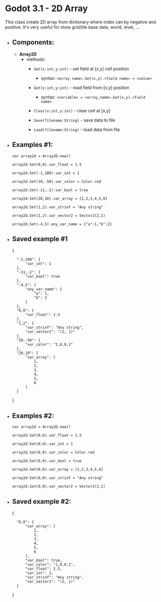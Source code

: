# Godot 3.1 - 2D Array

This class create 2D array from dictionary where index can by negative and positive. It's very useful for store grid/tile base data, world, level, ... 

- ## Components:
    - **Array2D**
        - methods:
            - `Set(x:int,y:int)` - set field at [x,y] cell position

                - syntax: `<array name>.Set(x,y).<field name> = <value>`

            - `Get(x:int,y:int)` - read field from [x,y] position

                - syntax: `<variable> = <array_name>.Get(x,y).<field name>`
            
            - `Clear(x:int,y:int)` - clear cell at [x,y]
            - `Save(filename:String)` - save data to file
            - `Load(filename:String)` - load data from file
    
- ## Examples #1:

    `var array2d = Array2D.new()`

	`array2d.Set(0,0).var_float = 1.5`

	`array2d.Set(-1,100).var_int = 1`

	`array2d.Set(10,-50).var_color = Color.red`

	`array2d.Set(-11,-2).var_bool = true`

	`array2d.Set(20,10).var_array = [1,2,3,4,5,6]`

	`array2d.Set(1,2).var_strinf = "Any string"`

	`array2d.Set(1,2).var_vector2 = Vector2(2,1)`

	`array2d.Set(-4,5).any_var_name = {"a":1,"b":2}`

- ## Saved example #1

    {

        "-1,100": {
            "var_int": 1
        },
        "-11,-2": {
            "var_bool": true
        },
        "-4,5": {
            "any_var_name": {
                "a": 1,
                "b": 2
            }
        },
        "0,0": {
            "var_float": 1.5
        },
        "1,2": {
            "var_strinf": "Any string",
            "var_vector2": "(2, 1)"
        },
        "10,-50": {
            "var_color": "1,0,0,1"
        },
        "20,10": {
            "var_array": [
                1,
                2,
                3,
                4,
                5,
                6
            ]
        }
    } 

- ## Examples #2:

    `var array2d = Array2D.new()`

	`array2d.Set(0,0).var_float = 1.5`

	`array2d.Set(0,0).var_int = 1`

	`array2d.Set(0,0).var_color = Color.red`

	`array2d.Set(0,0).var_bool = true`
	
    `array2d.Set(0,0).var_array = [1,2,3,4,5,6]`
	
    `array2d.Set(0,0).var_strinf = "Any string"`
	
    `array2d.Set(0,0).var_vector2 = Vector2(2,1)`

- ## Saved example #2:

    {

        "0,0": {            
            "var_array": [
                1,
                2,
                3,
                4,
                5,
                6
            ],
            "var_bool": true,
            "var_color": "1,0,0,1",
            "var_float": 1.5,
            "var_int": 1,
            "var_strinf": "Any string",
            "var_vector2": "(2, 1)"
        }
    }

